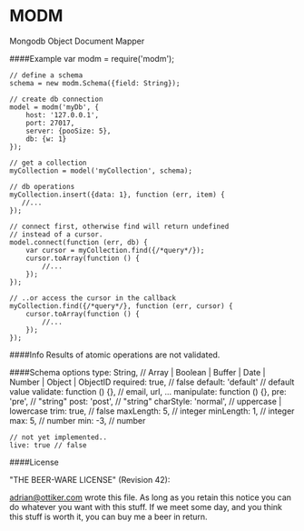 MODM
=======

Mongodb Object Document Mapper

####Example
    var modm = require('modm');

    // define a schema
    schema = new modm.Schema({field: String});
    
    // create db connection
    model = modm('myDb', {
        host: '127.0.0.1',
        port: 27017,
        server: {pooSize: 5},
        db: {w: 1}
    });
    
    // get a collection
    myCollection = model('myCollection', schema);
    
    // db operations
    myCollection.insert({data: 1}, function (err, item) {
       //... 
    });
    
    // connect first, otherwise find will return undefined
    // instead of a cursor.
    model.connect(function (err, db) {
        var cursor = myCollection.find({/*query*/});
        cursor.toArray(function () {
            //...
        });
    });
    
    // ..or access the cursor in the callback
    myCollection.find({/*query*/}, function (err, cursor) {
        cursor.toArray(function () {
            //...
        });
    });
    

####Info
Results of atomic operations are not validated.

####Schema options
    type: String, // Array | Boolean | Buffer | Date | Number | Object | ObjectID
    required: true, // false
    default: 'default' // default value
    validate: function () {}, // email, url, ...
    manipulate: function () {},
    pre: 'pre', // "string"
    post: 'post', // "string"
    charStyle: 'normal', // uppercase | lowercase
    trim: true, // false
    maxLength: 5, // integer
    minLength: 1, // integer
    max: 5, // number
    min: -3, // number
    
    // not yet implemented..
    live: true // false
    
####License

"THE BEER-WARE LICENSE" (Revision 42):

adrian@ottiker.com wrote this file. As long as you retain this notice you
can do whatever you want with this stuff. If we meet some day, and you think
this stuff is worth it, you can buy me a beer in return.
